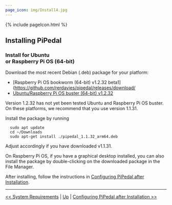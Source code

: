 ```yaml
---
page_icon: img/Install4.jpg
---
```


{% include pageIcon.html %}


## Installing PiPedal


### Install for Ubuntu <br/>or Raspberry Pi OS (64-bit)


Download the most recent Debian (.deb) package for your platform:

- [Raspberry Pi OS bookworm (64-bit) v1.2.32 beta1](https://github.com/rerdavies/pipedal/releases/download/
- [Ubuntu/Raspberry Pi OS buster (64-bit) v1.2.32](https://github.com/rerdavies/pipedal/releases/download/v1.1.31/pipedal_1.1.31_arm64.deb)

Version 1.2.32 has not yet been tested Ubuntu and Raspberry Pi OS buster. On these platforms, we recommend that you use version 1.1.31.

Install the package by running 

```
  sudo apt update
  cd ~/Downloads  
  sudo apt-get install ./pipedal_1.1.32_arm64.deb
```
Adjust accordingly if you have downloaded v1.1.31.

On Raspberry Pi OS, if you have a graphical desktop installed, you can also install the package by double-clicking on the downloaded package in the File Manager.


After installing, follow the instructions in [Configuring PiPedal after Installation](Configuring.md).


--------
[<< System Requirements](SystemRequirements.md) | [Up](Documentation.md) | [Configuring PiPedal after Installation >>](Configuring.md)
